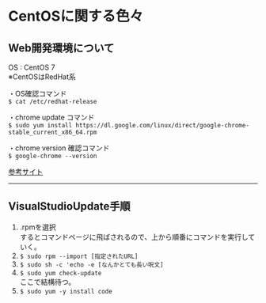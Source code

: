 # CentOSに関する色々

## Web開発環境について

OS : CentOS 7  
※CentOSはRedHat系  

・OS確認コマンド  
`$ cat /etc/redhat-release`  

・chrome update コマンド  
`$ sudo yum install https://dl.google.com/linux/direct/google-chrome-stable_current_x86_64.rpm`  

・chrome version 確認コマンド  
`$ google-chrome --version`  

[参考サイト](http://www.ajisaba.net/develop/chrome/install_centos7.html)  

---

## VisualStudioUpdate手順  

1. .rpmを選択  
   するとコマンドページに飛ばされるので、上から順番にコマンドを実行していく。  
2. `$ sudo rpm --import [指定されたURL]`  
3. `$ sudo sh -c 'echo -e [なんかとても長い呪文]`  
4. `$ sudo yum check-update`  
   ここで結構待つ。  
5. `$ sudo yum -y install code`  
